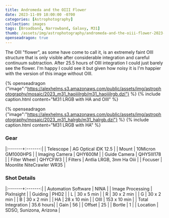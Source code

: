 ```yaml
---
title: Andromeda and the OIII Flower
date: 2023-11-09 18:00:00 -0700
categories: [Astrophotography]
collection: images
tags: [Broadband, Narrowband, Galaxy, M31]
thumb: /assets/img/astrophotography/andromeda-and-the-oiii-flower-2023-11-09-thumb.jpg
openseadragon: true
---
```


The OIII "flower", as some have come to call it, is an extremely faint OIII structure that is only visible
after considerable integration and careful continuum subtraction. After 25.5 hours of OIII integration
I could just barely see the flower. I'm happy I could see it but given how noisy it is I'm happier with
the version of this image without OIII.

{% openseadragon {"image":"https://alexhelms.s3.amazonaws.com/public/assets/img/astrophotography/mosaic/2023_m31_haoiiilrgb/m31_haoiiilrgb.dzi"} %}
{% include caption.html content="M31 LRGB with HA and OIII" %}

{% openseadragon {"image":"https://alexhelms.s3.amazonaws.com/public/assets/img/astrophotography/mosaic/2023_m31_halrgb/m31_halrgb.dzi"} %}
{% include caption.html content="M31 LRGB with HA" %}

### Gear

|:-------+:-------:|
| Telescope | AG Optical iDK 12.5 |
| Mount | 10Micron GM1000HPS |
| Imaging Camera | QHY600M |
| Guide Camera | QHY5III178 |
| Filter Wheel | QHYCFW3 |
| Filters | Antlia LRGB, 3nm Ha Oiii |
| Focuser | Moonlite NiteCrawler WR35 |

### Shot Details

|:-------+:-------:|
| Automation Software | NINA |
| Image Processing | PixInsight |
| Guiding | PHD2 |
| L | 30 x 5 min |
| R | 30 x 2 min |
| G | 30 x 2 min |
| B | 30 x 2 min |
| HA | 28 x 10 min |
| OIII | 153 x 10 min |
| Total Integration | 35.6 hours|
| Gain | 56 |
| Offset | 25 |
| Bortle | 1 |
| Location | SDSO, Sunizona, Arizona |
